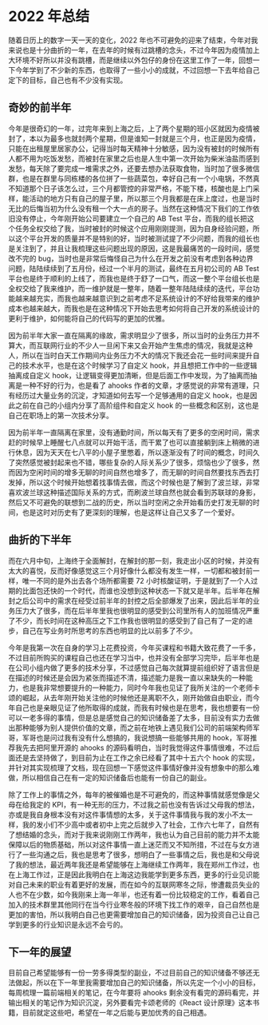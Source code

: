 # 2022 年总结

随着日历上的数字一天一天的变化，2022 年也不可避免的迎来了结束，今年对我来说也是十分曲折的一年，在去年的时候有过跳槽的念头，不过今年因为疫情加上大环境不好所以并没有跳槽，而是继续以外包仔的身份在这里工作了一年，回想一下今年学到了不少新的东西，也取得了一些小小的成就，不过回想一下去年给自己定下的目标，自己也有不少没有实现。

## 奇妙的前半年

今年是很奇幻的一年，过完年来到上海之后，上了两个星期的班小区就因为疫情被封了，本以为最多也就封两个星期，但是谁知一封就是三个月，也正是因为疫情，只能在出租屋里居家办公，记得当时每天精神十分敏感，因为没有被封的时候所有人都不用为吃饭发愁，而被封在家里之后也是人生中第一次开始为柴米油盐而感到发愁，每天除了要完成一堆需求之外，还要去想办法获取食物，当时加了很多微信群，也是在群里与同栋楼的各位拼了一些蔬菜包，幸好自己有一个小电锅，不然真不知道那个日子该怎么过，三个月都管控的非常严格，不能下楼，核酸也是上门采样，能活动的地方只有自己的屋子里，所以那三个月我都是在床上度过，也是当时无比的后悔当初为什么没有租一个大一点的房子。当然在这种情况下我们的工作依旧没有停止，今年刚开始公司要建立一个自己的 AB Test 平台，而我的组长把这个任务全权交给了我，当时被封的时候这个应用刚刚提测，因为自身经验问题，所以这个平台开发的质量并不是特别的好，当时被测试提了不少问题，而我的组长也是关注到了，并且让我梳理这些问题出现的原因，这是我最痛苦的一段时间，感觉改不完的 bug，当时也是非常后悔怪自己为什么在开发之前没有考虑到各种边界问题，陆陆续续到了五月份，经过一个半月的测试，最终在五月初公司的 AB Test 平台也是终于顺利的上线了，而我也是终于舒了一口气，而这一整个平台组长也是全权交给了我来维护，而一维护就是一整年，随着一整年陆陆续续的迭代，平台功能越来越充实，而我也越来越意识到之前考虑不足系统设计的不好给我带来的维护成本也越来越大，而我也是在这种情况下开始去思考如何将自己开发的系统设计的更利于维护，如何能将自己的代码写的更加的优雅。

因为前半年大家一直在隔离的缘故，需求明显少了很多，所以当时的业务压力并不算大，而互联网行业的不少人一旦闲下来又会开始产生焦虑的情况，我就是这种人，所以在当时白天工作期间内业务压力不大的情况下我还会花一些时间来提升自己的技术水平，也是在这个时候学习了自定义 hook，并且想把工作中的一些逻辑抽离成自定义 hook，让逻辑变得更加清晰，但是后面工作中发现，为了抽离而抽离是一种不好的行为，也是看了 ahooks 作者的文章，才感觉说的非常有道理，只有经历过大量业务的沉淀，才知道如何去写一个足够通用的自定义 hook，也是因此之前在自己的小组内分享了高阶组件和自定义 hook 的一些概念和区别，这也是自己在职场上的第一次技术分享。

因为前半年一直隔离在家里，没有通勤时间，所以每天有了更多的空闲时间，需求赶的时候早上睡醒七八点就可以开始干活，而干累了也可以直接躺到床上稍微的进行休息，因为天天在七八平的小屋子里憋着，所以逐渐没有了时间的概念，时间久了突然感觉被封起来也不错，哪些复杂的人际关系少了很多，烦恼也少了很多，然而因为空闲时间的增多无聊的时间自然也增多了，而无聊的时间自然要找东西去打发掉，所以这个时候开始想着找事情去做，而这个时候也是了解到了波兰球，非常喜欢波兰球这种描述国际关系的方式，而刷波兰球自然也就会看到苏联球的身影，然后又不可避免的联想到二战的历史，所以当时空闲之余开始看历史打发无聊的时间，也是这时对历史有了更深刻的理解，也是这样让自己又多了一个爱好。

## 曲折的下半年

而在六月中旬，上海终于全面解封，在解封的那一刻，我走出小区的时候，并没有太大的喜悦，反而好像感觉这三个月好像什么都没有发生一样，一切都和被封前一样，唯一不同的是外出去各个场所都需要 72 小时核酸证明，于是就到了一个人过期的比面包还快的一个时代，而谁也没想到这种状态一下就又是半年。后半年在解封之后公司中的需求在经受过前半年的封控之后全部爆发了出来，因此后半年的业务压力大了很多，而在后半年里我也很明显的感受到公司里所有人的加班情况严重了不少，而长时间在这种高压之下工作我也很明显的感受到了自己有了一定的进步，自己在写业务时所思考的东西也明显的比以前多了不少。

今年是我第一次在自身的学习上花费投资，今年买课程和书籍大致花费了一千多，不过目前所购买的课程自己也还在学习当中，也并没有全部学习完毕，后半年也是在公司小组内做了更多的技术分享，不过感觉自己每次就算提前组织好了语言但是在描述的时候还是会因为紧张而描述不清，描述能力是我一直以来缺失的一种能力，也是我非常想要提升的一种能力，同时今年我也见证了我所关注的一个老师卡颂的崛起，从去年刚开始关注他的时候他还是离职不久，刚开始做自由职业，而今年自己也是亲眼见证了他所取得的成就，而我有时候也是在思考，我也想要有一份可以一老多得的事情，但是总是感觉自己的知识储备差了太多，目前没有实力去做出那种能够为别人提供价值的文章，而之前在地铁上遇见我们公司的前端架构师军哥，军哥也是问过我有没有什么想搞的，我说想搞一些能够共用的 hook，军哥推荐我先去把阿里开源的 ahooks 的源码看明白，当时我觉得这件事情很难，不过后面还是去坚持做了，到目前为止在工作之余已经看了其中十五六个 hook 的实现，并针对其实现梳理了文档，现在回想一下感觉这件事情好像并没有想象中的那么难做，所以相信自己在有一定的知识储备后也能有一份自己的副业。

除了工作上的事情之外，每年的被催婚也是不可避免的，而这种事情就感觉像是父母在给我定的 KPI，有一种无形的压力，不过我之前也没有告诉过父母我的想法，亦或是我自身根本没有对这件事情想的太多，关于这件事情我与我的发小不太一样，我的发小们不少高中或者初中上完之后就步入了社会，工作六七年了，自然有了想结婚的念头，而对于我来说刚刚工作两年，我也认为自己目前的能力并不太能保障以后的物质基础，所以对这件事情一直上迷茫而又不知所措，不过在与女方进行了一些沟通之后，我也是思考了很多，想明白了一些事情之后，我也是和父母说了我的想法，最近两年我还是希望能够在上海继续工作两年，我在郑州工作过，也在上海工作过，正是因此我明白在上海这边我能学到更多东西，更多的行业见识能对自己未来的职业有着更好的发展，而在如今的互联网寒冬之际，惨遭裁员失业的人也不在少数，如今我刚来上海一年半，也还有着一份比较稳定的工作，看着自己加入的技术群里其他同行在当今行业寒冬般的环境下找工作的艰辛，自己自然也是更加的害怕，所以我明白自己也更需要增加自己的知识储备，因为投资自己让自己学到更多的行业知识是永远不会亏的。

## 下一年的展望

目前自己希望能够有一份一劳多得类型的副业，不过目前自己的知识储备不够还无法做起，所以在下一年里我需要增加自己的知识储备，所以先定一个小小的目标，每周梳理一篇前端相关的笔记，在今年要将 ahooks 剩余没有看完的源码看完，并输出相关的笔记作为知识沉淀，另外要看完卡颂老师的《React 设计原理》这本书籍，目前就定这些吧，希望在一年之后能与更加优秀的自己相遇。
